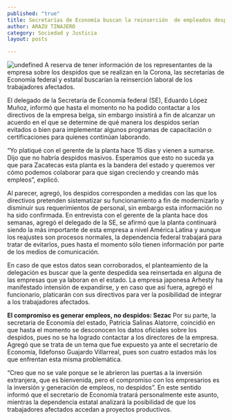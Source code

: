```yaml
---
published: "true"
title: Secretarías de Economía buscan la reinserción  de empleados despedidos de la cervecería Corona
author: ARAZU TINAJERO
category: Sociedad y Justicia
layout: posts

---
```


![undefined](http://i.imgur.com/uc0IcBSm.jpg)
A reserva de tener información de los representantes de la empresa sobre los despidos que se realizan en la Corona, las secretarías de Economía federal y estatal buscarían la reinserción laboral de los trabajadores afectados.

El delegado de la Secretaría de Economía federal (SE), Eduardo López Muñoz, informó que hasta el momento no ha podido contactar a los directivos de la empresa belga, sin embargo insistirá a fin de alcanzar un acuerdo en el que se determine de qué manera los despidos serían evitados o bien para implementar algunos programas de capacitación o certificaciones para quienes continúan laborando.

“Yo platiqué con el gerente de la planta hace 15 días y vienen a sumarse. Dijo que no habría despidos masivos. Esperamos que esto no suceda ya que para Zacatecas esta planta es la bandera del estado y queremos ver cómo podemos colaborar para que sigan creciendo y creando más empleos”, explicó.

Al parecer, agregó, los despidos corresponden a medidas con las que los directivos pretenden sistematizar su funcionamiento a fin de modernizarlo y disminuir sus requerimientos de personal, sin embargo esta información no ha sido confirmada. 
En entrevista con el gerente de la planta hace dos semanas, agregó el delegado de la SE, se afirmó que la planta continuará siendo la más importante de esta empresa a nivel América Latina y aunque los reajustes son procesos normales, la dependencia federal trabajará para tratar de evitarlos, pues hasta el momento sólo tienen información por parte de los medios de comunicación.

En caso de que estos datos sean corroborados, el planteamiento de la delegación es buscar que la gente despedida sea reinsertada en alguna de las empresas que ya laboran en el estado. La empresa japonesa Arhesty ha manifestado intensión de expandirse, y en caso que así fuera, agregó el funcionario, platicarán con sus directivos para ver la posibilidad de integrar a los trabajadores afectados.

**El compromiso es generar 
empleos, no despidos: Sezac**
Por su parte, la secretaria de Economía del estado, Patricia Salinas Alatorre, coincidió en que hasta el momento se desconocen los datos oficiales sobre los despidos, pues no se ha logrado contactar a los directores de la empresa.
Agregó que se trata de un tema que fue expuesto ya ante el secretario de Economía, Ildefonso Guajardo Villarreal, pues son cuatro estados más los que enfrentan esta misma problemática.

“Creo que no se vale porque se le abrieron las puertas a la inversión extranjera, que es bienvenida, pero el compromiso con los empresarios es la inversión y generación de empleos, no despidos”.
En este sentido informó que el secretario de Economía tratará personalmente este asunto, mientras la dependencia estatal analizará la posibilidad de que los trabajadores afectados accedan a proyectos productivos.
